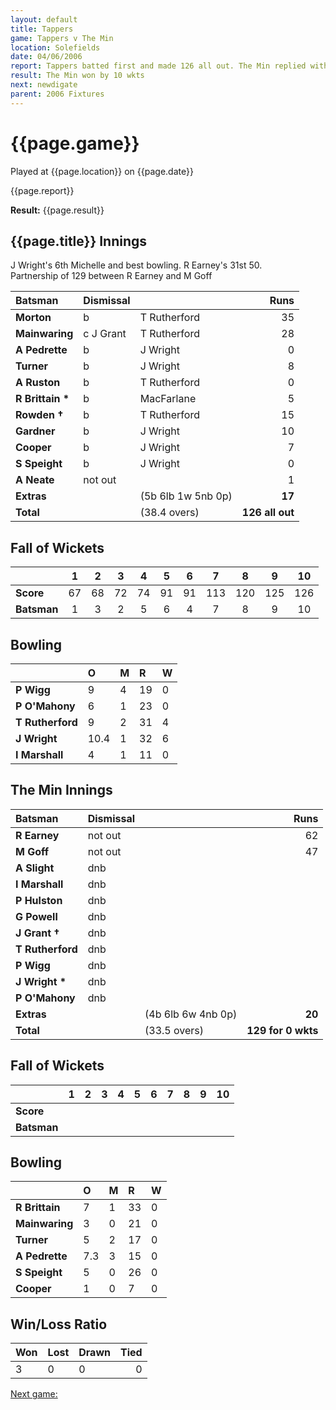 ```yaml
---
layout: default
title: Tappers
game: Tappers v The Min
location: Solefields
date: 04/06/2006
report: Tappers batted first and made 126 all out. The Min replied with 129 for 0 wkts
result: The Min won by 10 wkts
next: newdigate
parent: 2006 Fixtures
---
```


# {{page.game}}

Played at {{page.location}} on {{page.date}}

{{page.report}}

**Result:** {{page.result}}

## {{page.title}} Innings

J Wright's 6th Michelle and best bowling. R Earney's 31st 50.<br />
Partnership of 129 between R Earney and M Goff

| Batsman | Dismissal |  | Runs |
|:---|:---|---|---:|
| **Morton** | b | T Rutherford | 35 |
| **Mainwaring** | c J Grant | T Rutherford | 28 |
| **A Pedrette** | b | J Wright | 0 |
| **Turner** | b | J Wright | 8 |
| **A Ruston** | b | T Rutherford | 0 |
| **R Brittain &#42;** | b | MacFarlane | 5 |
| **Rowden &#8224;** | b | T Rutherford | 15 |
| **Gardner** | b | J Wright | 10 |
| **Cooper** | b | J Wright | 7 |
| **S Speight** | b | J Wright | 0 |
| **A Neate** | not out |  | 1 |
| **Extras** | | (5b 6lb 1w 5nb 0p) | **17** |
| **Total** | | (38.4 overs) | **126 all out** |

## Fall of Wickets

| | 1 | 2 | 3 | 4 | 5 | 6 | 7 | 8 | 9 | 10 |
|---|:---:|:---:|:---:|:---:|:---:|:---:|:---:|:---:|:---:|:---:|
| **Score** | 67 | 68 | 72 | 74 | 91 | 91 | 113 | 120 | 125 | 126 |
| **Batsman** | 1 | 3 | 2 | 5 | 6 | 4 | 7 | 8 | 9 | 10 |

## Bowling

| | O | M | R | W |
|---|:---|:---|:---|:---|
| **P Wigg** | 9 | 4 | 19 | 0 |
| **P O'Mahony** | 6 | 1 | 23 | 0 |
| **T Rutherford** | 9 | 2 | 31 | 4 |
| **J Wright** | 10.4 | 1 | 32 | 6 |
| **I Marshall** | 4 | 1 | 11 | 0 |

## The Min Innings

| Batsman | Dismissal |  | Runs |
|:---|:---|---|---:|
| **R Earney** | not out |  | 62 |
| **M Goff** | not out |  | 47 |
| **A Slight** | dnb |  |  |
| **I Marshall** | dnb |  |  |
| **P Hulston** | dnb |  |  |
| **G Powell** | dnb |  |  |
| **J Grant &#8224;** | dnb |  |  |
| **T Rutherford** | dnb |  |  |
| **P Wigg** | dnb |  |  |
| **J Wright &#42;** | dnb |  |  |
| **P O'Mahony** | dnb |  |  |
| **Extras** | | (4b 6lb 6w 4nb 0p) | **20** |
| **Total** | | (33.5 overs) | **129 for 0 wkts** |

## Fall of Wickets

| | 1 | 2 | 3 | 4 | 5 | 6 | 7 | 8 | 9 | 10 |
|---|:---:|:---:|:---:|:---:|:---:|:---:|:---:|:---:|:---:|:---:|
| **Score** |  |  |  |  |  |  |  |  |  |  |
| **Batsman** |  |  |  |  |  |  |  |  |  |  |

## Bowling

| | O | M | R | W |
|---|:---|:---|:---|:---|
| **R Brittain** | 7 | 1 | 33 | 0 |
| **Mainwaring** | 3 | 0 | 21 | 0 |
| **Turner** | 5 | 2 | 17 | 0 |
| **A Pedrette** | 7.3 | 3 | 15 | 0 |
| **S Speight** | 5 | 0 | 26 | 0 |
| **Cooper** | 1 | 0 | 7 | 0 |

## Win/Loss Ratio

| Won | Lost | Drawn | Tied |
|:---|:---|:---|---:|
| 3 | 0 | 0 | 0 |

[Next game:]({{page.next}})